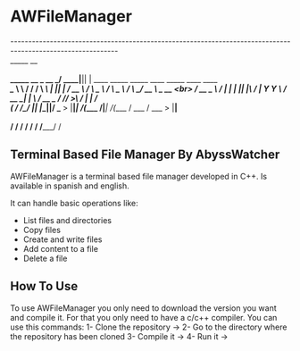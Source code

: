 # AWFileManager

------------------------------------------------------------------------------------------------------------<br>
                    _____  __  __<br>                                                                   
_____   __  _  __ _/ ____\|__||  |    ____     _____  _____     ____  _____      ____    ____  _______<br> 
\__  \  \ \/ \/ / \   __\ |  ||  |  _/ __ \   /     \ \__  \   /    \ \__  \    / ___\ _/ __ \ \_  __ \<br>
 / __ \_ \     /   |  |   |  ||  |__\  ___/  |  Y Y  \ / __ \_|   |  \ / __ \_ / /_/  >\  ___/  |  | \/<br>
(____  /  \/\_/    |__|   |__||____/ \___  > |__|_|  /(____  /|___|  /(____  / \___  /  \___  > |__|<br>   
     \/                                  \/        \/      \/      \/      \/ /_____/       \/<br>         

Terminal Based File Manager                                                                  By AbyssWatcher<br>
------------------------------------------------------------------------------------------------------------

AWFileManager is a terminal based file manager developed in C++. Is available in spanish and english. 

It can handle basic operations like:
- List files and directories
- Copy files
- Create and write files
- Add content to a file
- Delete a file

## How To Use

To use AWFileManager you only need to download the version you want and compile it. For that you only need to have a c/c++ compiler. You can use this commands:
1- Clone the repository ->
2- Go to the directory where the repository has been cloned
3- Compile it -> 
4- Run it ->
